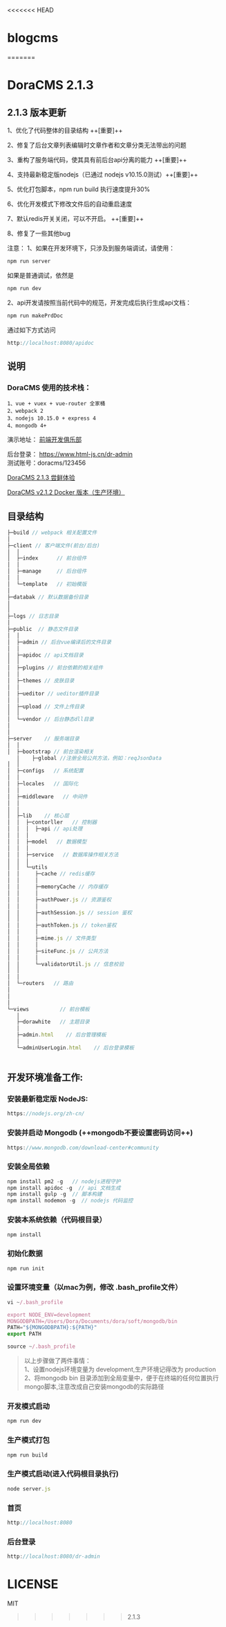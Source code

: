 <<<<<<< HEAD
# blogcms
=======
# DoraCMS 2.1.3


## 2.1.3 版本更新
1、优化了代码整体的目录结构 ++[重要]++  

2、修复了后台文章列表编辑时文章作者和文章分类无法带出的问题  

3、重构了服务端代码，使其具有前后台api分离的能力 ++[重要]++  

4、支持最新稳定版nodejs（已通过 nodejs v10.15.0测试）++[重要]++  

5、优化打包脚本，npm run build 执行速度提升30%  

6、优化开发模式下修改文件后的自动重启速度  

7、默认redis开关关闭，可以不开启。 ++[重要]++  

8、修复了一些其他bug  




注意：
1、如果在开发环境下，只涉及到服务端调试，请使用：
```javascript
npm run server  
```

如果是普通调试，依然是
```javascript
npm run dev
```
2、api开发请按照当前代码中的规范，开发完成后执行生成api文档：
```javascript
npm run makePrdDoc
```

通过如下方式访问
```javascript
http://localhost:8080/apidoc
```

## 说明

### DoraCMS 使用的技术栈：

```
1、vue + vuex + vue-router 全家桶
2、webpack 2
3、nodejs 10.15.0 + express 4
4、mongodb 4+
```

演示地址： [前端开发俱乐部](https://www.html-js.cn)  

后台登录： https://www.html-js.cn/dr-admin  
测试账号：doracms/123456  

 [DoraCMS 2.1.3 尝鲜体验](https://www.html-js.cn/details/VmnGNiF4S.html)   

 [DoraCMS v2.1.2 Docker 版本（生产环境）](https://www.html-js.cn/details/Bkw5AepT4.html)  


## 目录结构

```javascript
├─build // webpack 相关配置文件
│
├─client // 客户端文件(前台/后台)
│  │
│  ├─index      // 前台组件
│  │
│  ├─manage     // 后台组件
│  │
│  └─template   // 初始模版
│
├─databak // 默认数据备份目录
│
│ 
├─logs // 日志目录
│
├─public  // 静态文件目录
│  │
│  ├─admin // 后台vue编译后的文件目录
│  │
│  ├─apidoc // api文档目录
│  │
│  ├─plugins // 前台依赖的相关组件
│  │
│  ├─themes // 皮肤目录
│  │
│  ├─ueditor // ueditor插件目录
│  │
│  ├─upload // 文件上传目录
│  │
│  └─vendor // 后台静态dll目录
│
│
├─server    // 服务端目录
│  │
│  ├─bootstrap // 前台渲染相关
   │    ├─global //注册全局公共方法，例如：reqJsonData
│  │     
│  ├─configs   // 系统配置
│  │
│  ├─locales   // 国际化
│  │
│  ├─middleware   // 中间件
│  │
│  │
│  ├─lib    // 核心层
│  │  ├─contorller   // 控制器
│  │  │  ├─api // api处理
│  │  │
│  │  ├─model   // 数据模型
│  │  │
│  │  ├─service   // 数据库操作相关方法
│  │  │
│  │  └─utils
│  │     ├─cache // redis缓存
│  │     │
│  │     ├─memoryCache // 内存缓存
│  │     │
│  │     ├─authPower.js // 资源鉴权
│  │     │
│  │     ├─authSession.js // session 鉴权
│  │     │
│  │     ├─authToken.js // token鉴权
│  │     │
│  │     ├─mime.js // 文件类型
│  │     │
│  │     ├─siteFunc.js // 公共方法
│  │     │
│  │     └─validatorUtil.js // 信息校验
│  │
│  │
│  └─routers   // 路由
│  
│
│
└─views          // 前台模板
   │
   ├─dorawhite   // 主题目录
   │
   ├─admin.html    // 后台管理模板
   │
   └─adminUserLogin.html    // 后台登录模板
 

```





## 开发环境准备工作:

### 安装最新稳定版 NodeJS:
```javascript
https://nodejs.org/zh-cn/
```


### 安装并启动 Mongodb (++mongodb不要设置密码访问++)
```javascript
https://www.mongodb.com/download-center#community
```

### 安装全局依赖
```javascript
npm install pm2 -g   // nodejs进程守护
npm install apidoc -g  // api 文档生成
npm install gulp -g  // 脚本构建
npm install nodemon -g  // nodejs 代码监控
```


### 安装本系统依赖（代码根目录）
```javascript
npm install
```

### 初始化数据
```javascript
npm run init
```

### 设置环境变量（以mac为例，修改 .bash_profile文件）

```javascript
vi ~/.bash_profile

export NODE_ENV=development
MONGODBPATH=/Users/Dora/Documents/dora/soft/mongodb/bin
PATH="${MONGODBPATH}:${PATH}"
export PATH

source ~/.bash_profile
```

> 以上步骤做了两件事情：  
1、设置nodejs环境变量为 development,生产环境记得改为 production  
2、将mongodb bin 目录添加到全局变量中，便于在终端的任何位置执行mongo脚本,注意改成自己安装mongodb的实际路径  


### 开发模式启动
```javascript
npm run dev
```
### 生产模式打包
```javascript
npm run build
```
### 生产模式启动(进入代码根目录执行)
```javascript
node server.js
```

### 首页
```javascript
http://localhost:8080
```

### 后台登录
```javascript
http://localhost:8080/dr-admin
```

# LICENSE

MIT


>>>>>>> 2.1.3
